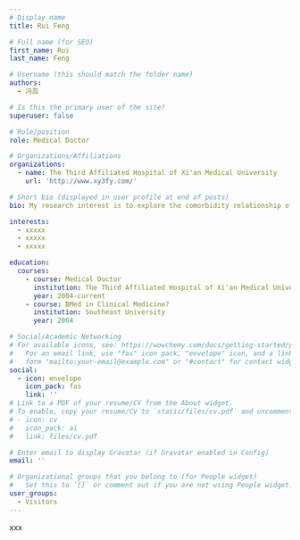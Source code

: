 ```yaml
---
# Display name
title: Rui Feng

# Full name (for SEO)
first_name: Rui
last_name: Feng

# Username (this should match the folder name)
authors:
  - 冯蕊

# Is this the primary user of the site?
superuser: false

# Role/position
role: Medical Doctor

# Organizations/Affiliations
organizations:
  - name: The Third Affiliated Hospital of Xi'an Medical University
    url: 'http://www.xy3fy.com/'

# Short bio (displayed in user profile at end of posts)
bio: My research interest is to explore the comorbidity relationship of diseases based on complex networks and to find new combination markers, and has constructed multiple biomarker databases and prediction models.

interests:
  - xxxxx
  - xxxxx
  - xxxxx

education:
  courses:
    - course: Medical Doctor
      institution: The Third Affiliated Hospital of Xi'an Medical University
      year: 2004-current
    - course: BMed in Clinical Medicine?
      institution: Southeast University
      year: 2004

# Social/Academic Networking
# For available icons, see: https://wowchemy.com/docs/getting-started/page-builder/#icons
#   For an email link, use "fas" icon pack, "envelope" icon, and a link in the
#   form "mailto:your-email@example.com" or "#contact" for contact widget.
social:
  - icon: envelope
    icon_pack: fas
    link: ''
# Link to a PDF of your resume/CV from the About widget.
# To enable, copy your resume/CV to `static/files/cv.pdf` and uncomment the lines below.
# - icon: cv
#   icon_pack: ai
#   link: files/cv.pdf

# Enter email to display Gravatar (if Gravatar enabled in Config)
email: ''

# Organizational groups that you belong to (for People widget)
#   Set this to `[]` or comment out if you are not using People widget.
user_groups:
  - Visitors
---
```


xxx